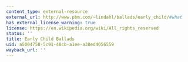 ```yaml
---
content_type: external-resource
external_url: http://www.pbm.com/~lindahl/ballads/early_child/#what
has_external_license_warning: true
license: https://en.wikipedia.org/wiki/All_rights_reserved
status: ''
title: Early Child Ballads
uid: a5004758-5c91-48cb-a1ee-a38ed4056559
wayback_url: ''
---
```

